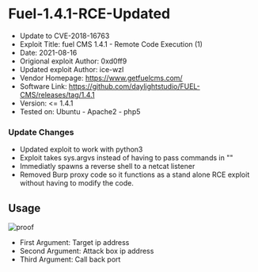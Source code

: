 
# Fuel-1.4.1-RCE-Updated
- Update to CVE-2018-16763
- Exploit Title: fuel CMS 1.4.1 - Remote Code Execution (1)
- Date: 2021-08-16
- Origional exploit Author: 0xd0ff9
- Updated exploit Author: ice-wzl
- Vendor Homepage: https://www.getfuelcms.com/
- Software Link: https://github.com/daylightstudio/FUEL-CMS/releases/tag/1.4.1
- Version: <= 1.4.1
- Tested on: Ubuntu - Apache2 - php5

### Update Changes
- Updated exploit to work with python3
- Exploit takes sys.argvs instead of having to pass commands in ""
- Immediatly spawns a reverse shell to a netcat listener
- Removed Burp proxy code so it functions as a stand alone RCE exploit without having to modify the code.
## Usage
![proof](https://user-images.githubusercontent.com/75596877/129636542-bf1b5ca2-a387-4316-b2ed-9b4030b92654.png)
- First Argument: Target ip address
- Second Argument: Attack box ip address
- Third Argument: Call back port
